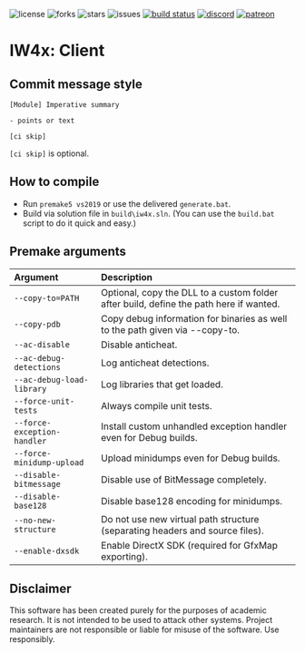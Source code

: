 ![license](https://img.shields.io/github/license/IW4x/iw4x-client.svg)
![forks](https://img.shields.io/github/forks/IW4x/iw4x-client.svg)
![stars](https://img.shields.io/github/stars/IW4x/iw4x-client.svg)
![issues](https://img.shields.io/github/issues/IW4x/iw4x-client.svg)
[![build status](https://ci.appveyor.com/api/projects/status/rvljq0ooxen0oexm/branch/develop?svg=true)](https://ci.appveyor.com/project/iw4x/iw4x-client/branch/develop)
[![discord](https://img.shields.io/endpoint?url=https://momo5502.com/iw4x/members-badge.php)](https://discord.gg/sKeVmR3)
[![patreon](https://img.shields.io/badge/patreon-support-blue.svg?logo=patreon)](https://www.patreon.com/iw4x)

# IW4x: Client

## Commit message style

```
[Module] Imperative summary

- points or text

[ci skip]
```

`[ci skip]` is optional.

## How to compile

- Run `premake5 vs2019` or use the delivered `generate.bat`.
- Build via solution file in `build\iw4x.sln`. (You can use the `build.bat` script to do it quick and easy.)

## Premake arguments

| Argument                    | Description                                    |
|:----------------------------|:-----------------------------------------------|
| `--copy-to=PATH`            | Optional, copy the DLL to a custom folder after build, define the path here if wanted. |
| `--copy-pdb`                | Copy debug information for binaries as well to the path given via --copy-to. |
| `--ac-disable`              | Disable anticheat.                             |
| `--ac-debug-detections`     | Log anticheat detections.                      |
| `--ac-debug-load-library`   | Log libraries that get loaded.                 |
| `--force-unit-tests`        | Always compile unit tests.                     |
| `--force-exception-handler` | Install custom unhandled exception handler even for Debug builds. |
| `--force-minidump-upload`   | Upload minidumps even for Debug builds.        |
| `--disable-bitmessage`      | Disable use of BitMessage completely.          |
| `--disable-base128`         | Disable base128 encoding for minidumps.        |
| `--no-new-structure`        | Do not use new virtual path structure (separating headers and source files). |
| `--enable-dxsdk`            | Enable DirectX SDK (required for GfxMap exporting). |

## Disclaimer

This software has been created purely for the purposes of
academic research. It is not intended to be used to attack
other systems. Project maintainers are not responsible or
liable for misuse of the software. Use responsibly.
